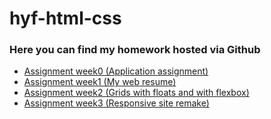# hyf-html-css
<h3>Here you can find my homework hosted via Github</h3>
<ul>
  <li><a target="_blank" href="https://wael-alhomsi.github.io/hyf-html-css/week0/">Assignment week0 (Application assignment)</a>   </li>
  <li><a target="_blank" href="https://wael-alhomsi.github.io/hyf-html-css/week1/">Assignment week1 (My web resume)</a>   </li>
  <li><a target="_blank" href="https://wael-alhomsi.github.io/hyf-html-css/week2/">Assignment week2 (Grids with floats and with flexbox)</a>   </li>
  <li><a target="_blank" href="https://wael-alhomsi.github.io/hyf-html-css/week3/">Assignment week3 (Responsive site remake)</a>   </li>
</ul>
